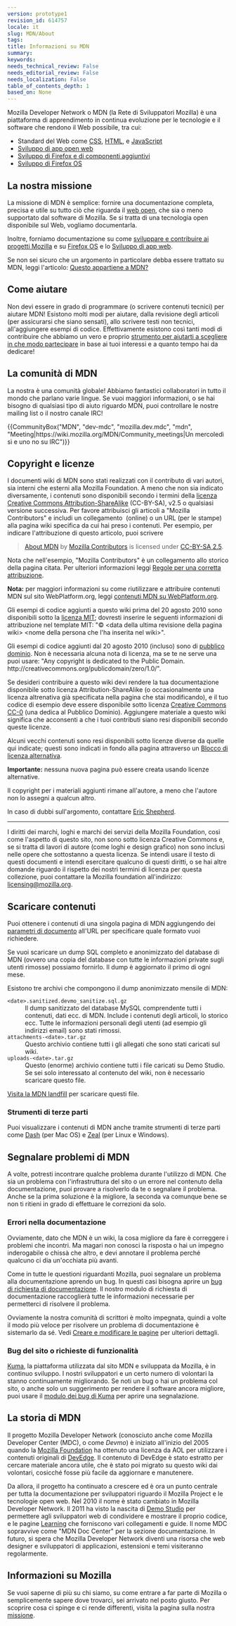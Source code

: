```yaml
---
version: prototype1
revision_id: 614757
locale: it
slug: MDN/About
tags: 
title: Informazioni su MDN
summary: 
keywords: 
needs_technical_review: False
needs_editorial_review: False
needs_localization: False
table_of_contents_depth: 1
based_on: None
---
```

<p>Mozilla Developer Network o MDN (la Rete di Sviluppatori Mozilla) è una piattaforma di apprendimento in continua evoluzione per le tecnologie e il software che rendono il Web possibile, tra cui:</p>
<ul>
 <li>Standard del Web come <a href="/it/docs/CSS" title="/it/docs/CSS">CSS</a>, <a href="/it/docs/HTML" title="/it/docs/HTML">HTML</a>, e <a href="/it/docs/JavaScript" title="/it/docs/JavaScript">JavaScript</a></li>
 <li><a href="/it/docs/Apps" title="/it/docs/Apps">Sviluppo di app open web</a></li>
 <li><a href="/it/docs/Add-ons" title="/it/docs/Add-ons">Sviluppo di Firefox e di componenti aggiuntivi</a></li>
 <li><a href="/it/docs/Mozilla/Firefox_OS" title="/it/docs/Mozilla/Firefox_OS">Sviluppo di Firefox OS</a></li>
</ul>
<h2 id="La_nostra_missione">La nostra missione</h2>
<p>La missione di MDN è semplice: fornire una documentazione completa, precisa e utile su tutto ciò che riguarda il <a href="/it/docs/Web">web open</a>, che sia o meno supportato dal software di Mozilla. Se si tratta di una tecnologia open disponibile sul Web, vogliamo documentarla.</p>
<p>Inoltre, forniamo documentazione su come <a href="/it/docs/Mozilla">sviluppare e contribuire ai progetti Mozilla</a> e su <a href="/it/Firefox_OS">Firefox OS</a> e lo <a href="/it/Apps">Sviluppo di app web</a>.</p>
<p>Se non sei sicuro che un argomento in particolare debba essere trattato su MDN, leggi l'articolo: <a href="/it/docs/Project:MDN/Contributing/Does_this_belong">Questo appartiene a MDN?</a></p>
<h2 id="Come_aiutare">Come aiutare</h2>
<p>Non devi essere in grado di programmare (o scrivere contenuti tecnici) per aiutare MDN! Esistono molti modi per aiutare, dalla revisione degli articoli (per assicurarsi che siano sensati), allo scrivere testi non tecnici, all'aggiungere esempi di codice. Effettivamente esistono così tanti modi di contribuire che abbiamo un vero e proprio <a href="/it/docs/MDN/Quick_start">strumento per aiutarti a scegliere in che modo partecipare</a> in base ai tuoi interessi e a quanto tempo hai da dedicare!</p>
<h2 id="La_comunit.C3.A0_di_MDN">La comunità di MDN</h2>
<p>La nostra è una comunità globale! Abbiamo fantastici collaboratori in tutto il mondo che parlano varie lingue. Se vuoi maggiori informazioni, o se hai bisogno di qualsiasi tipo di aiuto riguardo MDN, puoi controllare le nostre mailing list o il nostro canale IRC!</p>
<p>{{CommunityBox("MDN", "dev-mdc", "mozilla.dev.mdc", "mdn", "Meeting|https://wiki.mozilla.org/MDN/Community_meetings|Un mercoledì sì e uno no su IRC")}}</p>
<h2 id="Copyright_e_licenze">Copyright e licenze</h2>
<p>I documenti wiki di MDN sono stati realizzati con il contributo di vari autori, sia interni che esterni alla Mozilla Foundation. A meno che non sia indicato diversamente, i contenuti sono disponibili secondo i termini della <a class="external text" href="http://creativecommons.org/licenses/by-sa/2.5/" rel="nofollow" title="http://creativecommons.org/licenses/by-sa/2.5/">licenza Creative Commons Attribution-ShareAlike</a> (CC-BY-SA), v2.5 o qualsiasi versione successiva. Per favore attribuisci gli articoli a "Mozilla Contributors" e includi un collegamento&nbsp; (online) o un URL (per le stampe) alla pagina wiki specifica da cui hai preso i contenuti. Per esempio, per indicare l'attribuzione di questo articolo, puoi scrivere</p>
<blockquote>
 <a href="https://developer.mozilla.org/it/docs/MDN/About">About MDN</a> by <a href="https://developer.mozilla.org/it/docs/MDN/About$history">Mozilla Contributors</a> is licensed under <a href="http://creativecommons.org/licenses/by-sa/2.5/">CC-BY-SA 2.5</a>.</blockquote>
<p>Nota che nell'esempio, "Mozilla Contributors" è un collegamento allo storico della pagina citata. Per ulteriori informazioni leggi <a href="http://wiki.creativecommons.org/Marking/Users">Regole per una corretta attribuzione</a>.</p>
<div class="note">
 <p><strong>Nota:</strong> per maggiori informazioni su come riutilizzare e attribuire contenuti MDN sul sito WebPlatform.org, leggi <a href="/it/docs/MDN_content_on_WebPlatform.org" title="/it/docs/MDN_content_on_WebPlatform.org">contenuti MDN su WebPlatform.org</a>.</p>
</div>
<p>Gli esempi di codice aggiunti a questo wiki prima del 20 agosto 2010 sono disponibili sotto la <a class="external" href="http://www.opensource.org/licenses/mit-license.php" title="http://www.opensource.org/licenses/mit-license.php">licenza MIT</a>; dovresti inserire le seguenti informazioni di attribuzione nel template MIT:&nbsp;"© &lt;data della ultima revisione della pagina wiki&gt; &lt;nome della persona che l'ha inserita nel wiki&gt;".</p>
<p>Gli esempi di codice aggiunti dal 20 agosto 2010 (incluso) sono di <a class="external" href="http://creativecommons.org/publicdomain/zero/1.0/" title="http://wiki.creativecommons.org/Public_domain">pubblico dominio</a>. Non è necessaria alcuna nota di licenza, ma se te ne serve una puoi usare: "Any copyright is dedicated to the Public Domain. http://creativecommons.org/publicdomain/zero/1.0/".</p>
<p>Se desideri contribuire a questo wiki devi rendere la tua documentazione disponibile sotto licenza Attribution-ShareAlike (o occasionalmente una licenza altrenativa già specificata nella pagina che stai modificando), e il tuo codice di esempio deve essere disponibile sotto licenza <a href="http://creativecommons.org/publicdomain/zero/1.0/" title="http://creativecommons.org/publicdomain/zero/1.0/">Creative Commons CC-0</a> (una dedica al Pubblico Dominio). Aggiungere materiale a questo wiki significa che acconsenti a che i tuoi contributi siano resi disponibili secondo queste licenze.</p>
<p>Alcuni vecchi contenuti sono resi disponibili sotto licenze diverse da quelle qui indicate; questi sono indicati in fondo alla pagina attraverso un <a class="internal" href="/Project:en/Examples/Alternate_License_Block" title="Project:En/Examples/Alternate License Block">Blocco di licenza alternativa</a>.</p>
<div class="warning">
 <p><strong>Importante:</strong> nessuna nuova pagina può essere creata usando licenze alternative.</p>
</div>
<p>Il copyright per i materiali aggiunti rimane all'autore, a meno che l'autore non lo assegni a qualcun altro.</p>
<p>In caso di dubbi sull'argomento, contattare <a class="external" href="mailto:eshepherd@mozilla.com" rel="nofollow" title="mailto:eshepherd@mozilla.com">Eric Shepherd</a>.</p>
<hr />
<p>I diritti dei marchi, loghi e marchi dei servizi della Mozilla Foundation, così come l'aspetto di questo sito, non sono sotto licenza Creative Commons e, se si tratta di lavori di autore (come loghi e design grafico) non sono inclusi nelle opere che sottostanno a questa licenza. Se intendi usare il testo di questi documenti e intendi esercitare qualcuno di questi diritti, o se hai altre domande riguardo il rispetto dei nostri termini di licenza per questa collezione, puoi contattare la Mozilla foundation all'indirizzo: <a class="external text" href="mailto:licensing@mozilla.org" rel="nofollow" title="mailto:licensing@mozilla.org">licensing@mozilla.org</a>.</p>
<h2 id="Scaricare_contenuti">Scaricare contenuti</h2>
<p>Puoi ottenere i contenuti di una singola pagina di MDN aggiungendo dei <a href="/it/docs/Project:MDN/Kuma/API#Document_parameters">parametri di documento</a> all'URL per specificare quale formato vuoi richiedere.</p>
<p>Se vuoi scaricare un dump SQL completo e anonimizzato del database di MDN (ovvero una copia del database con tutte le informazioni private sugli utenti rimosse) possiamo fornirlo. Il dump è aggiornato il primo di ogni mese.</p>
<p>Esistono tre archivi che compongono il dump anonimizzato mensile di MDN:</p>
<dl>
 <dt>
  <code>&lt;date&gt;.sanitized.devmo_sanitize.sql.gz</code></dt>
 <dd>
  Il dump sanitizzato del database MySQL comprendente tutti i contenuti, dati ecc. di MDN. Include i contenuti degli articoli, lo storico ecc. Tutte le informazioni personali degli utenti (ad esempio gli indirizzi email) sono stati rimossi.</dd>
 <dt>
  <code>attachments-&lt;date&gt;.tar.gz</code></dt>
 <dd>
  Questo archivio contiene tutti i gli allegati che sono stati caricati sul wiki.</dd>
 <dt>
  <code>uploads-&lt;date&gt;.tar.gz</code></dt>
 <dd>
  Questo (enorme) archivio contiene tutti i file caricati su Demo Studio. Se sei solo interessato al contenuto del wiki, non è necessario scaricare questo file.</dd>
</dl>
<p><a href="https://developer.allizom.org/landfill/">Visita la MDN landfill</a> per scaricare questi file.</p>
<h3 id="Strumenti_di_terze_parti">Strumenti di terze parti</h3>
<p>Puoi visualizzare i contenuti di MDN anche tramite strumenti di terze parti come <a href="http://kapeli.com/dash">Dash</a> (per Mac OS) e <a href="http://zealdocs.org/">Zeal</a> (per Linux e Windows).</p>
<h2 id="Segnalare_problemi_di_MDN">Segnalare problemi di MDN</h2>
<p>A volte, potresti incontrare qualche problema durante l'utilizzo di MDN. Che sia un problema con l'infrastruttura del sito o un errore nel contenuto della documentazione, puoi provare a risolverlo da te o segnalare il problema. Anche se la prima soluzione è la migliore, la seconda va comunque bene se non ti ritieni in grado di effettuare le correzioni da solo.</p>
<h3 id="Errori_nella_documentazione">Errori nella documentazione</h3>
<p>Ovviamente, dato che MDN è un wiki, la cosa migliore da fare è correggere i problemi che incontri. Ma magari non conosci la risposta o hai un impegno inderogabile o chissà che altro, e devi annotare il problema perché qualcuno ci dia un'occhiata più avanti.</p>
<p>Come in tutte le questioni riguardanti Mozilla, puoi segnalare un problema alla documentazione aprendo un bug. In questi casi bisogna aprire un <a href="https://bugzilla.mozilla.org/form.doc">bug di richiesta di documentazione</a>. Il nostro modulo di richiesta di documentazione raccoglierà tutte le informazioni necessarie per permetterci di risolvere il problema.</p>
<p>Ovviamente la nostra comunità di scrittori è molto impegnata, quindi a volte il modo più veloce per risolvere un problema di documentazione è sistemarlo da sé. Vedi <a href="/it/docs/MDN/Contribute/Creating_and_editing_pages" title="/it/docs/Project:MDN/Contributing/Creating_and_editing_pages">Creare e modificare le pagine</a> per ulteriori dettagli.</p>
<h3 id="Bug_del_sito_o_richieste_di_funzionalit.C3.A0">Bug del sito o richieste di funzionalità</h3>
<p><a href="/it/docs/Project:MDN/Kuma" title="/it/docs/Project:MDN/Kuma">Kuma</a>, la piattaforma utilizzata dal sito MDN e sviluppata da Mozilla, è in continuo sviluppo. I nostri sviluppatori e un certo numero di volontari la stanno continuamente migliorando. Se noti un bug o hai un problema col sito, o anche solo un suggerimento per rendere il software ancora migliore, puoi usare il <a href="https://bugzilla.mozilla.org/form.mdn" title="https://bugzilla.mozilla.org/form.mdn">modulo dei bug di Kuma</a> per aprire una segnalazione.</p>
<h2 id="La_storia_di_MDN">La storia di MDN</h2>
<p>Il progetto Mozilla Developer Network (conosciuto anche come Mozilla Developer Center (MDC), o come <em>Devmo</em>) è iniziato all'inizio del 2005 quando la <a class="external" href="https://www.mozilla.org/it/foundation/">Mozilla Foundation</a> ha ottenuto una licenza da AOL per utilizzare i contenuti originali di <a href="/it/docs/Archive/Meta_docs/DevEdge" title="Project:en/DevEdge">DevEdge</a>. Il contenuto di DevEdge è stato estratto per cercare materiale ancora utile, che è stato poi migrato su questo wiki dai volontari, cosicché fosse più facile da aggiornare e manutenere.</p>
<p>Da allora, il progetto ha continuato a crescere ed è ora un punto centrale per tutta la documentazione per sviluppatori riguardo il Mozilla Project e le tecnologie open web. Nel 2010 il nome è stato cambiato in Mozilla Developer Network. Il 2011 ha visto la nascita di <a class="external" href="http://developer.mozilla.org/it/demos" title="https://developer.mozilla.org/it/demos/">Demo Studio</a> per permettere agli sviluppatori web di condividere e mostrare il proprio codice, e le pagine <a class="external" href="http://developer.mozilla.org/it/learn" title="https://developer.mozilla.org/it/learn">Learning</a> che forniscono vari collegamenti e guide. Il nome MDC sopravvive come "MDN Doc Center" per la sezione documentazione. In futuro, si spera che Mozilla Developer Network diventi una risorsa che web designer e sviluppatori di applicazioni, estensioni e temi visiteranno regolarmente.</p>
<h2 id="Informazioni_su_Mozilla">Informazioni su Mozilla</h2>
<p>Se vuoi saperne di più su chi siamo, su come entrare a far parte di Mozilla o semplicemente sapere dove trovarci, sei arrivato nel posto giusto. Per scoprire cosa ci spinge e ci rende differenti, visita la pagina sulla nostra <a href="http://www.mozilla.org/it/mission/">missione</a>.</p>

